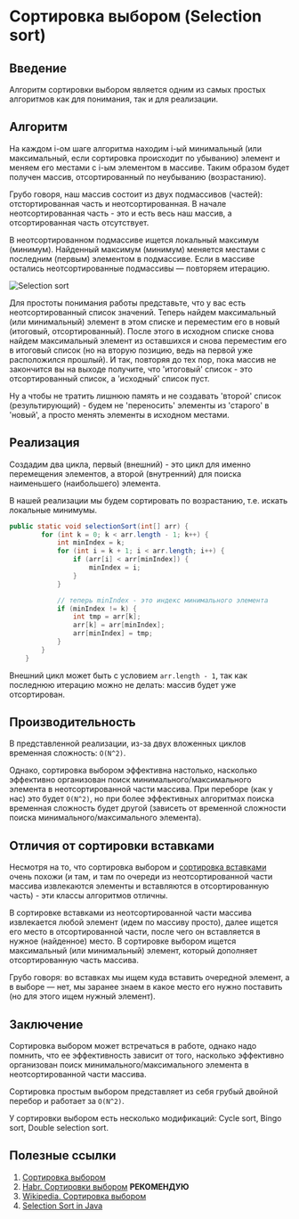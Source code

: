 # Сортировка выбором (Selection sort)

## Введение

Алгоритм сортировки выбором является одним из самых простых алгоритмов как для понимания, так и для реализации.

## Алгоритм

На каждом i-ом шаге алгоритма находим i-ый минимальный (или максимальный, если сортировка происходит по убыванию) элемент и меняем его местами с i-ым элементом в массиве. Таким образом будет получен массив, отсортированный по неубыванию (возрастанию).

Грубо говоря, наш массив состоит из двух подмассивов (частей): отстортированная часть и неотсортированная. В начале неотсортированная часть - это и есть весь наш массив, а отсортированная часть отсутствует.

В неотсортированном подмассиве ищется локальный максимум (минимум).
Найденный максимум (минимум) меняется местами с последним (первым) элементом в подмассиве.
Если в массиве остались неотсортированные подмассивы — повторяем итерацию.

![Selection sort](../../images/algorithms/sorting/selection/)

Для простоты понимания работы представьте, что у вас есть неотсортированный список значений. Теперь найдем максимальный (или минимальный) элемент в этом списке и переместим его в новый (итоговый, отсортированный). После этого в исходном списке снова найдем максимальный элемент из оставшихся и снова переместим его в итоговый список (но на вторую позицию, ведь на первой уже расположился прошлый). И так, повторяя до тех пор, пока массив не закончится вы на выходе получите, что 'итоговый' список - это отсортированный список, а 'исходный' список пуст.

Ну а чтобы не тратить лишнюю память и не создавать 'второй' список (результирующий) - будем не 'переносить' элементы из 'старого' в 'новый', а просто менять элементы в исходном местами.

## Реализация

Создадим два цикла, первый (внешний) - это цикл для именно перемещения элементов, а второй (внутренний) для поиска наименьшего (наибольшего) элемента.

В нашей реализации мы будем сортировать по возрастанию, т.е. искать локальные минимумы.

```java
public static void selectionSort(int[] arr) {
        for (int k = 0; k < arr.length - 1; k++) {
            int minIndex = k;
            for (int i = k + 1; i < arr.length; i++) {
                if (arr[i] < arr[minIndex]) {
                    minIndex = i;
                }
            }

            // теперь minIndex - это индекс минимального элемента
            if (minIndex != k) {
                int tmp = arr[k];
                arr[k] = arr[minIndex];
                arr[minIndex] = tmp;
            }
        }
    }
```

Внешний цикл может быть с условием `arr.length - 1`, так как последнюю итерацию можно не делать: массив будет уже отсортирован.

## Производительность

В представленной реализации, из-за двух вложенных циклов временная сложность: `О(N^2)`.

Однако, сортировка выбором эффективна настолько, насколько эффективно организован поиск минимального/максимального элемента в неотсортированной части массива. При переборе (как у нас) это будет `О(N^2)`, но при более эффективных алгоритмах поиска временная сложность будет другой (зависеть от временной сложности поиска минимального/максимального элемента).

## Отличия от сортировки вставками

Несмотря на то, что сортировка выбором и [сортировка вставками](insertion.md) очень похожи (и там, и там по очереди из неотсортированной части массива извлекаются элементы и вставляются в отсортированную часть) - эти классы алгоритмов отличны.

В сортировке вставками из неотсортированной части массива извлекается любой элемент (идем по массиву просто), далее ищется его место в отсортированной части, после чего он вставляется в нужное (найденное) место. В сортировке выбором ищется максимальный (или минимальный) элемент, который дополняет отсортированную часть массива.

Грубо говоря: во вставках мы ищем куда вставить очередной элемент, а в выборе — нет, мы заранее знаем в какое место его нужно поставить (но для этого ищем нужный элемент).

## Заключение

Сортировка выбором может встречаться в работе, однако надо помнить, что ее эффективность зависит от того, насколько эффективно организован поиск минимального/максимального элемента в неотсортированной части массива.

Сортировка простым выбором представляет из себя грубый двойной перебор и работает за `O(N^2)`.

У сортировки выбором есть несколько модификаций: Cycle sort, Bingo sort, Double selection sort.

## Полезные ссылки

1. [Сортировка выбором](https://ru.algorithmica.org/cs/sorting/selection/)
2. [Habr. Сортировки выбором](https://habr.com/ru/articles/422085/) **РЕКОМЕНДУЮ**
3. [Wikipedia. Сортировка выбором](https://ru.wikipedia.org/wiki/%D0%A1%D0%BE%D1%80%D1%82%D0%B8%D1%80%D0%BE%D0%B2%D0%BA%D0%B0_%D0%B2%D1%8B%D0%B1%D0%BE%D1%80%D0%BE%D0%BC)
4. [Selection Sort in Java](https://www.baeldung.com/java-selection-sort)
